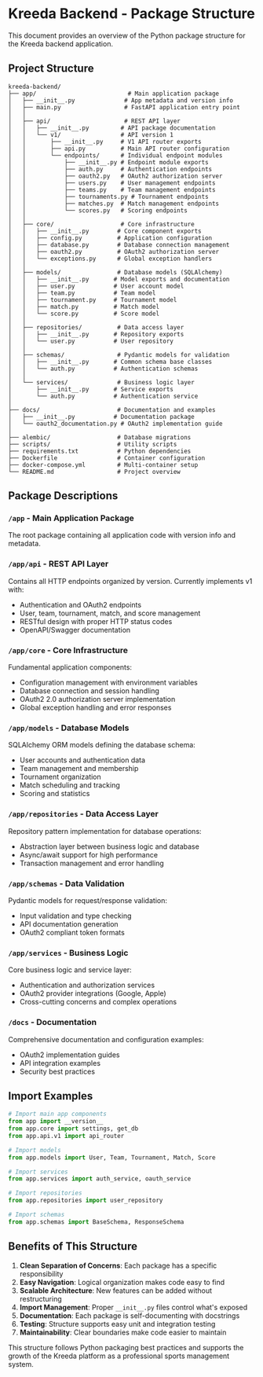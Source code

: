 # Kreeda Backend - Package Structure

This document provides an overview of the Python package structure for the Kreeda backend application.

## Project Structure

```
kreeda-backend/
├── app/                          # Main application package
│   ├── __init__.py              # App metadata and version info
│   ├── main.py                  # FastAPI application entry point
│   │
│   ├── api/                     # REST API layer
│   │   ├── __init__.py         # API package documentation
│   │   └── v1/                 # API version 1
│   │       ├── __init__.py     # V1 API router exports
│   │       ├── api.py          # Main API router configuration
│   │       └── endpoints/      # Individual endpoint modules
│   │           ├── __init__.py # Endpoint module exports
│   │           ├── auth.py     # Authentication endpoints
│   │           ├── oauth2.py   # OAuth2 authorization server
│   │           ├── users.py    # User management endpoints
│   │           ├── teams.py    # Team management endpoints
│   │           ├── tournaments.py # Tournament endpoints
│   │           ├── matches.py  # Match management endpoints
│   │           └── scores.py   # Scoring endpoints
│   │
│   ├── core/                   # Core infrastructure
│   │   ├── __init__.py        # Core component exports
│   │   ├── config.py          # Application configuration
│   │   ├── database.py        # Database connection management
│   │   ├── oauth2.py          # OAuth2 authorization server
│   │   └── exceptions.py      # Global exception handlers
│   │
│   ├── models/                # Database models (SQLAlchemy)
│   │   ├── __init__.py       # Model exports and documentation
│   │   ├── user.py           # User account model
│   │   ├── team.py           # Team model
│   │   ├── tournament.py     # Tournament model
│   │   ├── match.py          # Match model
│   │   └── score.py          # Score model
│   │
│   ├── repositories/          # Data access layer
│   │   ├── __init__.py       # Repository exports
│   │   └── user.py           # User repository
│   │
│   ├── schemas/               # Pydantic models for validation
│   │   ├── __init__.py       # Common schema base classes
│   │   └── auth.py           # Authentication schemas
│   │
│   └── services/              # Business logic layer
│       ├── __init__.py       # Service exports
│       └── auth.py           # Authentication service
│
├── docs/                      # Documentation and examples
│   ├── __init__.py           # Documentation package
│   └── oauth2_documentation.py # OAuth2 implementation guide
│
├── alembic/                   # Database migrations
├── scripts/                   # Utility scripts
├── requirements.txt           # Python dependencies
├── Dockerfile                 # Container configuration
├── docker-compose.yml         # Multi-container setup
└── README.md                  # Project overview
```

## Package Descriptions

### `/app` - Main Application Package
The root package containing all application code with version info and metadata.

### `/app/api` - REST API Layer
Contains all HTTP endpoints organized by version. Currently implements v1 with:
- Authentication and OAuth2 endpoints
- User, team, tournament, match, and score management
- RESTful design with proper HTTP status codes
- OpenAPI/Swagger documentation

### `/app/core` - Core Infrastructure
Fundamental application components:
- Configuration management with environment variables
- Database connection and session handling
- OAuth2 2.0 authorization server implementation
- Global exception handling and error responses

### `/app/models` - Database Models
SQLAlchemy ORM models defining the database schema:
- User accounts and authentication data
- Team management and membership
- Tournament organization
- Match scheduling and tracking
- Scoring and statistics

### `/app/repositories` - Data Access Layer
Repository pattern implementation for database operations:
- Abstraction layer between business logic and database
- Async/await support for high performance
- Transaction management and error handling

### `/app/schemas` - Data Validation
Pydantic models for request/response validation:
- Input validation and type checking
- API documentation generation
- OAuth2 compliant token formats

### `/app/services` - Business Logic
Core business logic and service layer:
- Authentication and authorization services
- OAuth2 provider integrations (Google, Apple)
- Cross-cutting concerns and complex operations

### `/docs` - Documentation
Comprehensive documentation and configuration examples:
- OAuth2 implementation guides
- API integration examples
- Security best practices

## Import Examples

```python
# Import main app components
from app import __version__
from app.core import settings, get_db
from app.api.v1 import api_router

# Import models
from app.models import User, Team, Tournament, Match, Score

# Import services
from app.services import auth_service, oauth_service

# Import repositories  
from app.repositories import user_repository

# Import schemas
from app.schemas import BaseSchema, ResponseSchema
```

## Benefits of This Structure

1. **Clean Separation of Concerns**: Each package has a specific responsibility
2. **Easy Navigation**: Logical organization makes code easy to find
3. **Scalable Architecture**: New features can be added without restructuring
4. **Import Management**: Proper `__init__.py` files control what's exposed
5. **Documentation**: Each package is self-documenting with docstrings
6. **Testing**: Structure supports easy unit and integration testing
7. **Maintainability**: Clear boundaries make code easier to maintain

This structure follows Python packaging best practices and supports the growth of the Kreeda platform as a professional sports management system.
